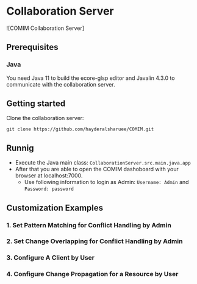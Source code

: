 # Collaboration Server

![COMIM Collaboration Server]

## Prerequisites

### Java
You need Java 11 to build the ecore-glsp editor and Javalin 4.3.0 to communicate with the collaboration server.

## Getting started

Clone the collaboration server:

    git clone https://github.com/hayderalsharuee/COMIM.git


## Runnig
  * Execute the Java main class: `CollaborationServer.src.main.java.app` 
  * After that you are able to open the COMIM dashoboard with your browser at localhost:7000.
    - Use following information to login as Admin: `Username: Admin` and `Password: password`


## Customization Examples

### 1. Set Pattern Matching for Conflict Handling by Admin

### 2. Set Change Overlapping for Conflict Handling by Admin

### 3. Configure A Client by User

### 4. Configure Change Propagation for a Resource by User


